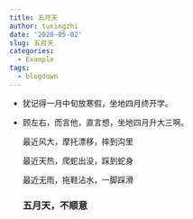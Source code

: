 ```yaml
---
title: 五月天
author: tuxingzhi
date: '2020-05-02'
slug: 五月天
categories:
  - Example
tags:
  - blogdown
---
```

- 犹记得一月中旬放寒假，坐地四月终开学。
- 顾左右，而言他，直言想，坐地四月升大三啊。

  最近风大，摩托漂移，摔到沟里
  
  最近天热，爬蛇出没，踩到蛇身
  
  最近无雨，拖鞋沾水，一脚踩滑
    ### 五月天，不顺意
